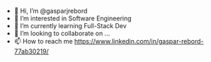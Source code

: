 - 👋 Hi, I’m @gasparjrebord
- 👀 I’m interested in Software Engineering
- 🌱 I’m currently learning Full-Stack Dev
- 💞️ I’m looking to collaborate on ...
- 📫 How to reach me https://www.linkedin.com/in/gaspar-rebord-77ab30219/

<!---
gasparjrebord/gasparjrebord is a ✨ special ✨ repository because its `README.md` (this file) appears on your GitHub profile.
You can click the Preview link to take a look at your changes.
--->
